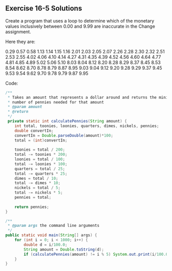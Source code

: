 ## Exercise 16-5 Solutions

Create a program that uses a loop to determine which of the monetary values inclusively between 0.00 and 9.99 are inaccurate in the Change assignment. 

Here they are:

0.29 0.57 0.58 1.13 1.14 1.15 1.16 2.01 2.03 2.05 2.07 2.26 2.28 2.30 2.32 2.51 2.53 2.55 4.02 4.06 4.10 4.14 4.27 4.31 4.35 4.39 4.52 4.56 4.60 4.64 4.77 4.81 4.85 4.89 5.02 5.06 5.10 8.03 8.04 8.12 8.20 8.28 8.29 8.37 8.45 8.53 8.54 8.62 8.70 8.78 8.79 8.87 8.95 9.03 9.04 9.12 9.20 9.28 9.29 9.37 9.45 9.53 9.54 9.62 9.70 9.78 9.79 9.87 9.95

Code:

```java
/**
 * Takes an amount that represents a dollar around and returns the minimum
 * number of pennies needed for that amount
 * @param amount
 * @return 
 */
 private static int calculatePennies(String amount) {
    int total, toonies, loonies, quarters, dimes, nickels, pennies;
    double convertIn;
    convertIn = Double.parseDouble(amount)*100;
    total = (int)convertIn;
        
    toonies = total / 200;
    total -= toonies * 200;
    loonies = total / 100;
    total -= loonies * 100;
    quarters = total / 25;
    total -= quarters * 25;
    dimes = total / 10;
    total -= dimes * 10;
    nickels = total / 5;
    total -= nickels * 5;
    pennies = total;
        
    return pennies;
}

/**
 * @param args the command line arguments
 */
public static void main(String[] args) {
    for (int i = 0; i < 1000; i++) {
        double d = i/100.0;
        String amount = Double.toString(d);
        if (calculatePennies(amount) != i % 5) System.out.print(i/100.0 + " ");
    }
}
```
    
